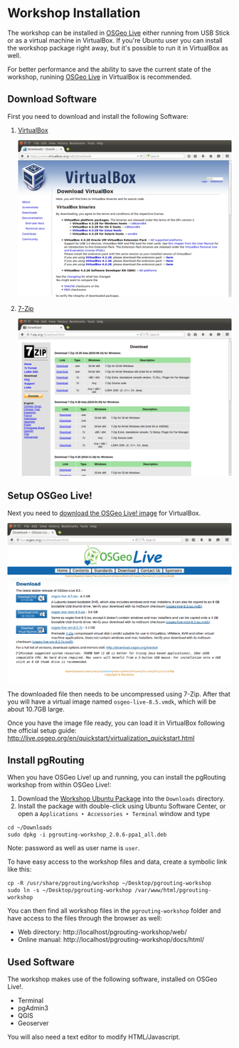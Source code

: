 # Workshop Installation

The workshop can be installed in [OSGeo Live](http://live.osgeo.org) either running from USB Stick or as a virtual machine in VirtualBox.
If you're Ubuntu user you can install the workshop package right away, but it's possible to run it in VirtualBox as well.

For better performance and the ability to save the current state of the workshop, runining [OSGeo Live](http://live.osgeo.org) in VirtualBox is recommended.

## Download Software 

First you need to download and install the following Software:

1. [VirtualBox](https://www.virtualbox.org/wiki/Downloads)

    ![VirtualBox](../img/virtualbox_download.png)

2. [7-Zip](http://www.7-zip.org/download.html)

    ![7-Zip](../img/zip_download.png)

## Setup OSGeo Live!

Next you need to [download the OSGeo Live! image](http://live.osgeo.org/en/download.html) for VirtualBox. 

![OSGeo Live](../img/osgeo_download.png)

The downloaded file then needs to be uncompressed using 7-Zip. After that you will have a virtual image named `osgeo-live-8.5.vmdk`, which will be about 10.7GB large.

Once you have the image file ready, you can load it in VirtualBox following the official setup guide: http://live.osgeo.org/en/quickstart/virtualization_quickstart.html

## Install pgRouting

When you have OSGeo Live! up and running, you can install the pgRouting workshop from within OSGeo Live!:

1. Download the [Workshop Ubuntu Package](https://launchpad.net/~georepublic/+archive/ubuntu/pgrouting/+files/pgrouting-workshop_2.0.6-ppa1_all.deb) into the `Downloads` directory.
2. Install the package with double-click using Ubuntu Software Center, or open a `Applications ‣ Accessories ‣ Terminal` window and type

```
cd ~/Downloads
sudo dpkg -i pgrouting-workshop_2.0.6-ppa1_all.deb
```

Note: password as well as user name is `user`.

To have easy access to the workshop files and data, create a symbolic link like this:

```
cp -R /usr/share/pgrouting/workshop ~/Desktop/pgrouting-workshop
sudo ln -s ~/Desktop/pgrouting-workshop /var/www/html/pgrouting-workshop
```

You can then find all workshop files in the `pgrouting-workshop` folder and have access to the files through the browser as well:

* Web directory: http://localhost/pgrouting-workshop/web/
* Online manual: http://localhost/pgrouting-workshop/docs/html/

## Used Software

The workshop makes use of the following software, installed on OSGeo Live!. 

* Terminal
* pgAdmin3
* QGIS
* Geoserver

You will also need a text editor to modify HTML/Javascript.
